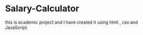 # Salary-Calculator
this is academic project and I have created it using html , css and JavaScript. 

